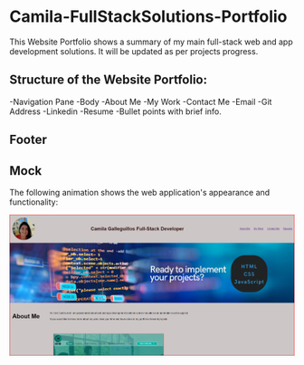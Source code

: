 # Camila-FullStackSolutions-Portfolio
This Website Portfolio shows a summary of my main full-stack web and app development solutions. It will be updated as per projects progress.

## Structure of the Website Portfolio:
  -Navigation Pane
  -Body
    -About Me
    -My Work
    -Contact Me
      -Email
      -Git Address
      -Linkedin
    -Resume
      -Bullet points with brief info.
  ## Footer
  
  ## Mock
  
The following animation shows the web application's appearance and functionality:


<img src="/assets/images/readme.png" alt="portfolio-mock">

